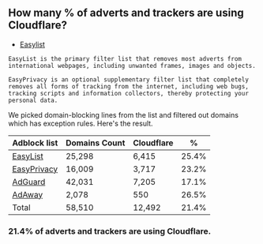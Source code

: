 ## How many % of adverts and trackers are using Cloudflare?


- [Easylist](https://web.archive.org/web/20210516110248/https://easylist.to/)
```
EasyList is the primary filter list that removes most adverts from international webpages, including unwanted frames, images and objects.

EasyPrivacy is an optional supplementary filter list that completely removes all forms of tracking from the internet, including web bugs, tracking scripts and information collectors, thereby protecting your personal data.
```


We picked domain-blocking lines from the list and filtered out domains which has exception rules.
Here's the result.


| Adblock list | Domains Count | Cloudflare | % |
| --- | --- | --- | --- |
| [EasyList](https://easylist.to/easylist/easylist.txt) | 25,298 | 6,415 | 25.4% |
| [EasyPrivacy](https://easylist.to/easylist/easyprivacy.txt) | 16,009 | 3,717 | 23.2% |
| [AdGuard](https://adguardteam.github.io/AdGuardSDNSFilter/Filters/filter.txt) | 42,031 | 7,205 | 17.1% |
| [AdAway](https://raw.githubusercontent.com/AdAway/adaway.github.io/master/hosts.txt) | 2,078 | 550 | 26.5% |
| Total | 58,510 | 12,492 | 21.4% |


### 21.4% of adverts and trackers are using Cloudflare.